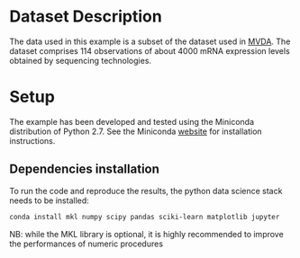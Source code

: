 # Dataset Description
The data used in this example is a subset of the dataset used in [MVDA][1].
The dataset comprises 114 observations of about 4000 mRNA expression levels obtained by sequencing technologies.

[1]: https://bmcbioinformatics.biomedcentral.com/articles/10.1186/s12859-015-0680-3

# Setup
The example has been developed and tested using the Miniconda distribution of Python 2.7.
See the Miniconda [website][2] for installation instructions.

## Dependencies installation
To run the code and reproduce the results, the python data science stack needs to be installed:

```Bash
conda install mkl numpy scipy pandas sciki-learn matplotlib jupyter
```

NB: while the MKL library is optional, it is highly recommended to improve the performances of numeric procedures

[2]: https://conda.io/miniconda.html
